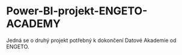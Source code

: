 # Power-BI-projekt-ENGETO-ACADEMY
Jedná se o druhý projekt potřebný k dokončení Datové Akademie od ENGETO.
